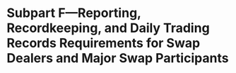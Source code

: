 # Subpart F—Reporting, Recordkeeping, and Daily Trading Records Requirements for Swap Dealers and Major Swap Participants

